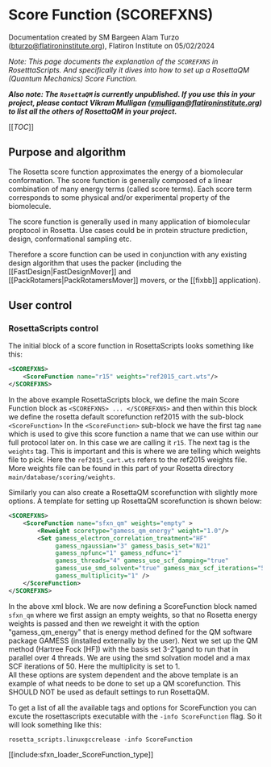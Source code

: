 # Score Function  (SCOREFXNS)
Documentation created by SM Bargeen Alam Turzo (bturzo@flatironinstitute.org), Flatiron Institute on 05/02/2024

<i>Note:  This page documents the explanation of the ```SCOREFXNS``` in RosetttaScripts. And specifically it dives into how to set up a RosettaQM (Quantum Mechanics) Score Function.</i>

<b><i>Also note:  The ```RosettaQM``` is currently unpublished.  If you use this in your project, please contact Vikram Mulligan (vmulligan@flatironinstitute.org) to list all the others of RosettaQM in your project.</i></b>

[[_TOC_]]

## Purpose and algorithm
The Rosetta score function approximates the energy of a biomolecular conformation. The score function is generally composed of a linear combination of many energy terms (called score terms). 
Each score term corresponds to some physical and/or experimental property of the biomolecule.

The score function is generally used in many application of biomolecular proptocol in Rosetta. Use cases could be in protein structure prediction, design, conformational sampling etc. 

Therefore a score function can be used in conjunction with any existing design algorithm that uses the packer (including the [[FastDesign|FastDesignMover]] and [[PackRotamers|PackRotamersMover]] movers, or the [[fixbb]] application).  
## User control

### RosettaScripts control
The initial block of a score function in RosettaScripts looks something like this: 

```xml
<SCOREFXNS>
    <ScoreFunction name="r15" weights="ref2015_cart.wts"/>
</SCOREFXNS>
```
In the above example RosettaScripts block, we define the main Score Function block as ```<SCOREFXNS> ... </SCOREFXNS>``` and then within this block we define the rosetta default scorefunction ref2015 with the sub-block ```<ScoreFunction>``` 
In the ``` <ScoreFunction> ``` sub-block we have the first tag ``` name ``` which is used to give this score function a name that we can use within our full protocol later on. In this case we are calling it ``` r15 ```. 
The next tag is the ```weights``` tag. This is important and this is where we are telling which weights file to pick. Here the ```ref2015_cart.wts``` refers to the ref2015 weights file. More weights file can be found in this part of your Rosetta directory ``` main/database/scoring/weights ```. 

Similarly you can also create a RosettaQM scorefunction with slightly more options. A template for setting up RosettaQM scorefunction is shown below:  

```xml
<SCOREFXNS>
    <ScoreFunction name="sfxn_qm" weights="empty" >
        <Reweight scoretype="gamess_qm_energy" weight="1.0"/>
        <Set gamess_electron_correlation_treatment="HF"
             gamess_ngaussian="3" gamess_basis_set="N21"
             gamess_npfunc="1" gamess_ndfunc="1"
             gamess_threads="4" gamess_use_scf_damping="true"
             gamess_use_smd_solvent="true" gamess_max_scf_iterations="50"
             gamess_multiplicity="1" />
    </ScoreFunction>
</SCOREFXNS>
```
In the above xml block. We are now defining a ScoreFunction block named `sfxn_qm` where we first assign an empty weights, so that no Rosetta energy weights is passed and then we reweight it with the option "gamess_qm_energy" that is energy method defined for the QM software package GAMESS (installed externally by the user). 
Next we set up the QM method (Hartree Fock [HF]) with the basis set 3-21gand to run that in parallel over 4 threads. We are using the smd solvation model and a max SCF iterations of 50. Here the multiplicity is set to 1.  
All these options are system dependent and the above template is an example of what needs to be done to set up a QM scorefunction. This SHOULD NOT be used as default settings to run RosettaQM.  

To get a list of all the available tags and options for ScoreFunction you can excute the rosettascripts executable with the `-info ScoreFunction` flag. So it will look something like this: 

``` rosetta_scripts.linuxgccrelease -info ScoreFunction ```


[[include:sfxn_loader_ScoreFunction_type]]
